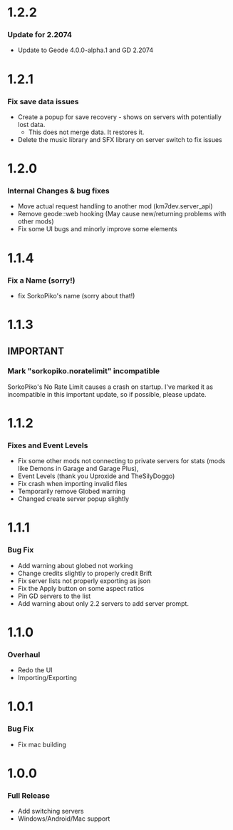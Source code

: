 # 1.2.2
### Update for 2.2074
- Update to Geode 4.0.0-alpha.1 and GD 2.2074
# 1.2.1
### Fix save data issues
- Create a popup for save recovery - shows on servers with potentially lost data.
  - This does not merge data. It restores it.
- Delete the music library and SFX library on server switch to fix issues

# 1.2.0
### Internal Changes & bug fixes
- Move actual request handling to another mod (km7dev.server_api)
- Remove geode::web hooking (May cause new/returning problems with other mods)
- Fix some UI bugs and minorly improve some elements
# 1.1.4
### Fix a Name (sorry!)
- fix SorkoPiko's name (sorry about that!)
# 1.1.3
## IMPORTANT
### Mark "sorkopiko.noratelimit" incompatible
SorkoPiko's No Rate Limit causes a crash on startup. I've marked it as incompatible in this important update, so if possible, please update.
# 1.1.2
### Fixes and Event Levels
- Fix some other mods not connecting to private servers for stats (mods like Demons in Garage and Garage Plus),
- Event Levels (thank you Uproxide and TheSilyDoggo)
- Fix crash when importing invalid files
- Temporarily remove Globed warning
- Changed create server popup slightly
# 1.1.1
### Bug Fix
- Add warning about globed not working
- Change credits slightly to properly credit Brift
- Fix server lists not properly exporting as json
- Fix the Apply button on some aspect ratios
- Pin GD servers to the list
- Add warning about only 2.2 servers to add server prompt.
# 1.1.0
### Overhaul
- Redo the UI
- Importing/Exporting
# 1.0.1
### Bug Fix
- Fix mac building
# 1.0.0
### Full Release
- Add switching servers
- Windows/Android/Mac support
